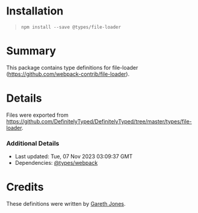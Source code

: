 # Installation
> `npm install --save @types/file-loader`

# Summary
This package contains type definitions for file-loader (https://github.com/webpack-contrib/file-loader).

# Details
Files were exported from https://github.com/DefinitelyTyped/DefinitelyTyped/tree/master/types/file-loader.

### Additional Details
 * Last updated: Tue, 07 Nov 2023 03:09:37 GMT
 * Dependencies: [@types/webpack](https://npmjs.com/package/@types/webpack)

# Credits
These definitions were written by [Gareth Jones](https://github.com/g-rath).
